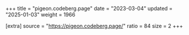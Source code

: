 +++
title = "pigeon.codeberg.page"
date = "2023-03-04"
updated = "2025-01-03"
weight = 1966

[extra]
source = "https://pigeon.codeberg.page/"
ratio = 84
size = 2
+++
